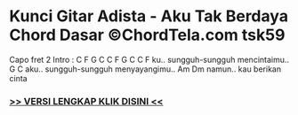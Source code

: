 
 # Kunci Gitar Adista - Aku Tak Berdaya Chord Dasar ©ChordTela.com tsk59


Capo fret 2 Intro : C F G C C F G C C F ku.. sungguh-sungguh mencintaimu.. G C aku.. sungguh-sungguh menyayangimu.. Am Dm namun.. kau berikan cinta

###  <a href="https://shortlighzx.web.app?sq=Kunci Gitar Adista - Aku Tak Berdaya Chord Dasar ©ChordTela.com"> >> VERSI LENGKAP KLIK DISINI << </a>

